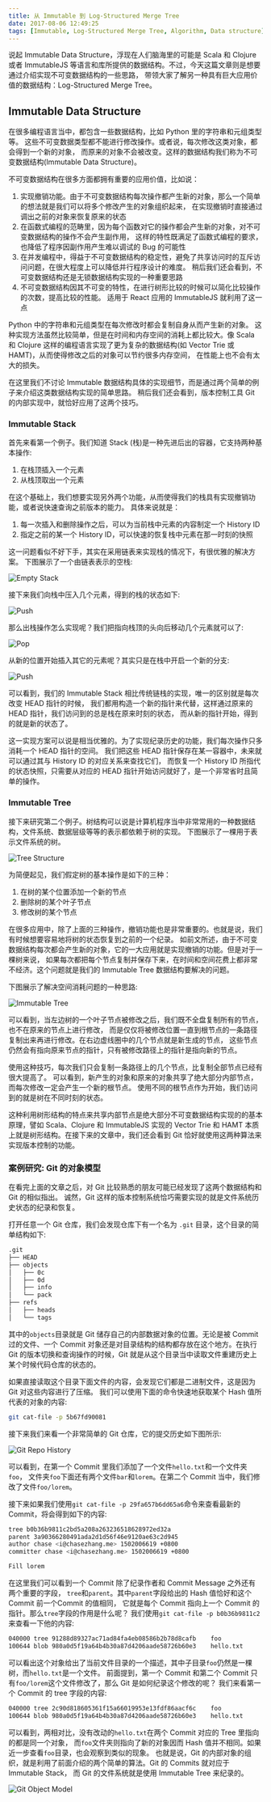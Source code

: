 ```yaml
---
title: 从 Immutable 到 Log-Structured Merge Tree
date: 2017-08-06 12:49:25
tags: [Immutable, Log-Structured Merge Tree, Algorithm, Data structure]
---
```


说起 Immutable Data Structure，浮现在人们脑海里的可能是 Scala 和 Clojure 或者 ImmutableJS
等语言和库所提供的数据结构。不过，今天这篇文章则是想要通过介绍实现不可变数据结构的一些思路，
带领大家了解另一种具有巨大应用价值的数据结构：Log-Structured Merge Tree。

<!-- more -->

## Immutable Data Structure

在很多编程语言当中，都包含一些数据结构，比如 Python 里的字符串和元组类型等。
这些不可变数据类型都不能进行修改操作。或者说，每次修改这类对象，都会得到一个新的对象，
而原来的对象不会被改变。这样的数据结构我们称为不可变数据结构(Immutable Data Structure)。

不可变数据结构在很多方面都拥有重要的应用价值，比如说：

1. 实现撤销功能。由于不可变数据结构每次操作都产生新的对象，那么一个简单的想法就是我们可以将多个修改产生的对象组织起来，
在实现撤销时直接通过调出之前的对象来恢复原来的状态
2. 在函数式编程的范畴里，因为每个函数对它的操作都会产生新的对象，对不可变数据结构的操作不会产生副作用，
这样的特性既满足了函数式编程的要求，也降低了程序因副作用产生难以调试的 Bug 的可能性
3. 在并发编程中，得益于不可变数据结构的稳定性，避免了共享访问时的互斥访问问题，在很大程度上可以降低并行程序设计的难度。
稍后我们还会看到，不可变数据结构还是无锁数据结构实现的一种重要思路
4. 不可变数据结构因其不可变的特性，在进行树形比较的时候可以简化比较操作的次数，提高比较的性能。
适用于 React 应用的 ImmutableJS 就利用了这一点

Python 中的字符串和元组类型在每次修改时都会复制自身从而产生新的对象。
这种实现方法虽然比较简单，但是在时间和内存空间的消耗上都比较大。像 Scala 和 Clojure
这样的编程语言实现了更为复杂的数据结构(如 Vector Trie 或 HAMT)，从而使得修改之后的对象可以节约很多内存空间，
在性能上也不会有太大的损失。

在这里我们不讨论 Immutable 数据结构具体的实现细节，而是通过两个简单的例子来介绍这类数据结构实现的简单思路。
稍后我们还会看到，版本控制工具 Git 的内部实现中，就恰好应用了这两个技巧。

### Immutable Stack

首先来看第一个例子。我们知道 Stack (栈)是一种先进后出的容器，它支持两种基本操作:

1. 在栈顶插入一个元素
2. 从栈顶取出一个元素

在这个基础上，我们想要实现另外两个功能，从而使得我们的栈具有实现撤销功能，或者说快速查询之前版本的能力。
具体来说就是：

1. 每一次插入和删除操作之后，可以为当前栈中元素的内容制定一个 History ID
2. 指定之前的某一个 History ID，可以快速的恢复栈中元素在那一时刻的快照

这一问题看似不好下手，其实在采用链表来实现栈的情况下，有很优雅的解决方案。
下图展示了一个由链表表示的空栈:

![Empty Stack](/img/immutable/immutable-stack-head-0.jpg)

接下来我们向栈中压入几个元素，得到的栈的状态如下:

![Push](/img/immutable/immutable-stack-head-1.jpg)

那么出栈操作怎么实现呢？我们把指向栈顶的头向后移动几个元素就可以了:

![Pop](/img/immutable/immutable-stack-head-2.jpg)

从新的位置开始插入其它的元素呢？其实只是在栈中开启一个新的分支:

![Push](/img/immutable/immutable-stack-head-3.jpg)

可以看到，我们的 Immutable Stack 相比传统链栈的实现，唯一的区别就是每次改变 HEAD 指针的时候，
我们都用构造一个新的指针来代替，这样通过原来的 HEAD 指针，我们访问到的总是栈在原来时刻的状态，
而从新的指针开始，得到的就是新的状态了。

这一实现方案可以说是相当优雅的。为了实现纪录历史的功能，我们每次操作只多消耗一个 HEAD 指针的空间。
我们把这些 HEAD 指针保存在某一容器中，未来就可以通过其与 History ID 的对应关系来查找它们，
而恢复一个 History ID 所指代的状态快照，只需要从对应的 HEAD 指针开始访问就好了，是一个非常省时且简单的操作。

### Immutable Tree

接下来研究第二个例子。树结构可以说是计算机程序当中非常常用的一种数据结构，文件系统、数据层级等等的表示都依赖于树的实现。
下图展示了一棵用于表示文件系统的树。

![Tree Structure](/img/immutable/tree-structure.jpg)

为简便起见，我们假定树的基本操作是如下的三种：

1. 在树的某个位置添加一个新的节点
2. 删除树的某个叶子节点
3. 修改树的某个节点

在很多应用中，除了上面的三种操作，撤销功能也是非常重要的。也就是说，我们有时候想要容易地将树的状态恢复到之前的一个纪录。
如前文所述，由于不可变数据结构每次都会产生新的对象，它的一大应用就是实现撤销的功能。但是对于一棵树来说，
如果每次都把每个节点复制并保存下来，在时间和空间花费上都非常不经济。这个问题就是我们的 Immutable Tree
数据结构要解决的问题。

下图展示了解决空间消耗问题的一种思路:

![Immutable Tree](/img/immutable/immutable-tree.jpg)

可以看到，当左边树的一个叶子节点被修改之后，我们既不全盘复制所有的节点，也不在原来的节点上进行修改，
而是仅仅将被修改位置一直到根节点的一条路径复制出来再进行修改。在右边虚线圈中的几个节点就是新生成的节点，
这些节点仍然会有指向原来节点的指针，只有被修改路径上的指针是指向新的节点。

使用这种技巧，每次我们只会复制一条路径上的几个节点，比复制全部节点已经有很大提高了。
可以看到，新产生的对象和原来的对象共享了绝大部分内部节点，而每次修改一定会产生一个新的根节点。
使用不同的根节点作为开始，我们访问到的就是树在不同时刻的状态。

这种利用树形结构的特点来共享内部节点是绝大部分不可变数据结构实现的的基本原理，譬如 Scala、Clojure 和
ImmutableJS 实现的 Vector Trie 和 HAMT 本质上就是树形结构。在接下来的文章中，我们还会看到 Git
恰好就使用这两种算法来实现版本控制的功能。

### 案例研究: Git 的对象模型

在看完上面的文章之后，对 Git 比较熟悉的朋友可能已经发现了这两个数据结构和 Git 的相似指出。
诚然，Git 这样的版本控制系统恰巧需要实现的就是文件系统历史状态的纪录和恢复。

打开任意一个 Git 仓库，我们会发现仓库下有一个名为 `.git` 目录，这个目录的简单结构如下:

```bash
.git
├── HEAD
├── objects
│   ├── 0c
│   ├── 0d
│   ├── info
│   └── pack
├── refs
│   ├── heads
│   └── tags
```

其中的`objects`目录就是 Git 储存自己的内部数据对象的位置。无论是被 Commit 过的文件、一个 Commit
对象还是对目录结构的结构都存放在这个地方。在执行 Git 的版本切换和查询操作的时候，Git
就是从这个目录当中读取文件重建历史上某个时候代码仓库的状态的。

如果直接读取这个目录下面文件的内容，会发现它们都是二进制文件，这是因为 Git 对这些内容进行了压缩。
我们可以使用下面的命令快速地获取某个 Hash 值所代表的对象的内容:

```bash
git cat-file -p 5b67fd90081
```

接下来我们来看一个非常简单的 Git 仓库，它的提交历史如下图所示:

![Git Repo History](/img/immutable/git-repo-history.png)

可以看到，在第一个 Commit 里我们添加了一个文件`hello.txt`和一个文件夹`foo`，
文件夹`foo`下面还有两个文件`bar`和`lorem`。在第二个 Commit 当中，我们修改了文件`foo/lorem`。

接下来如果我们使用`git cat-file -p 29fa657b6dd65a6`命令来查看最新的 Commit，将会得到如下的内容:

```bash
tree b0b36b9811c2bd5a208a263236518628972ed32a
parent 3a90366280491ada2d1d56f46e9120ae63c2d945
author chase <i@chasezhang.me> 1502006619 +0800
committer chase <i@chasezhang.me> 1502006619 +0800

Fill lorem
```

在这里我们可以看到一个 Commit 除了纪录作者和 Commit Message 之外还有两个重要的字段，
`tree`和`parent`。其中`parent`字段给出的 Hash 值恰好和这个 Commit 前一个Commit 的值相同，
它就是每个 Commit 指向上一个 Commit 的指针。那么`tree`字段的作用是什么呢？
我们使用`git cat-file -p b0b36b9811c2`来查看一下他的内容:

```bash
040000 tree 91288d89327ac71ad84fa4eb08586b2b78d8cafb    foo
100644 blob 980a0d5f19a64b4b30a87d4206aade58726b60e3    hello.txt
```

可以看出这个对象给出了当前文件目录的一个描述，其中子目录`foo`仍然是一棵树，而`hello.txt`是一个文件。
前面提到，第一个 Commit 和第二个 Commit 只有`foo/lorem`这个文件修改了，那么 Git 是如何纪录这个修改的呢？
我们来看第一个 Commit 的 tree 字段的内容:

```bash
040000 tree 2c90d818605361f15a66019953e13fdf86aacf6c    foo
100644 blob 980a0d5f19a64b4b30a87d4206aade58726b60e3    hello.txt
```

可以看到，两相对比，没有改动的`hello.txt`在两个 Commit 对应的 Tree 里指向的都是同一个对象，
而`foo`文件夹则指向了新的对象因而 Hash 值并不相同。如果近一步查看`foo`目录，也会观察到类似的现象。
也就是说，Git 的内部对象的组织，就是利用了前面介绍的两个简单的算法。Git 的 Commits 就对应于 Immutable Stack，
而 Git 的文件系统就是使用 Immutable Tree 来纪录的。

![Git Object Model](/img/immutable/git-object-model.jpg)

